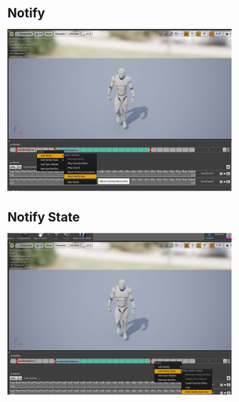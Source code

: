 
# Notify

![](https://github.com/CesarSerradorCuevas/UE4/blob/master/AnimNotify/MD/Notify.jpg?raw=true)

# Notify State

![](https://github.com/CesarSerradorCuevas/UE4/blob/master/AnimNotify/MD/NotifyState.jpg?raw=true)

